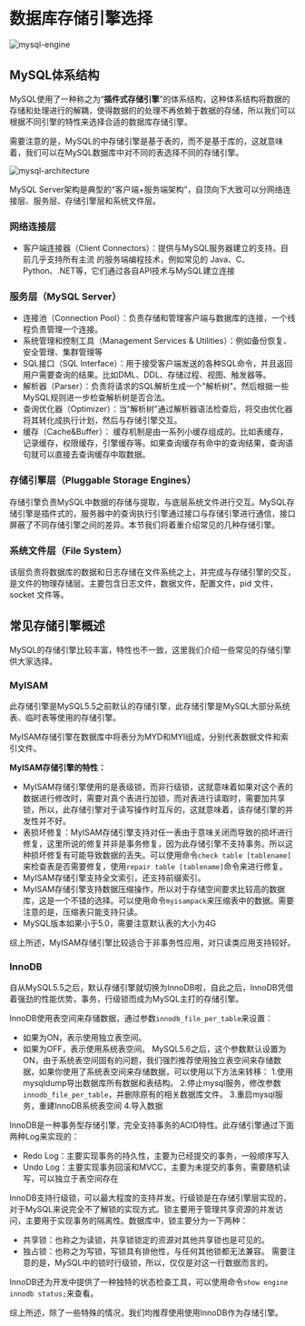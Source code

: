 # 数据库存储引擎选择

![mysql-engine](https://tva1.sinaimg.cn/large/008i3skNgy1grrexlqqpbj308h04l0sl.jpg)

## MySQL体系结构

MySQL使用了一种称之为“**插件式存储引擎**”的体系结构，这种体系结构将数据的存储和处理进行的解耦，使得数据的的处理不再依赖于数据的存储，所以我们可以根据不同引擎的特性来选择合适的数据库存储引擎。

需要注意的是，MySQL的中存储引擎是基于表的，而不是基于库的，这就意味着，我们可以在MySQL数据库中对不同的表选择不同的存储引擎。

![mysql-architecture](https://tva1.sinaimg.cn/large/008i3skNgy1grrfejpi3yj30kc0ghdgv.jpg)

MySQL Server架构是典型的“客户端+服务端架构”，自顶向下大致可以分网络连接层、服务层、存储引擎层和系统文件层。

### 网络连接层
* 客户端连接器（Client Connectors）：提供与MySQL服务器建立的支持。目前几乎支持所有主流 的服务端编程技术，例如常见的 Java、C、Python、.NET等，它们通过各自API技术与MySQL建立连接

### 服务层（MySQL Server）
* 连接池（Connection Pool）：负责存储和管理客户端与数据库的连接，一个线程负责管理一个连接。
* 系统管理和控制工具（Management Services & Utilities）：例如备份恢复、安全管理、集群管理等
* SQL接口（SQL Interface）：用于接受客户端发送的各种SQL命令，并且返回用户需要查询的结果。比如DML、DDL、存储过程、视图、触发器等。
* 解析器（Parser）：负责将请求的SQL解析生成一个"解析树"。然后根据一些MySQL规则进一步检查解析树是否合法。
* 查询优化器（Optimizer）：当“解析树”通过解析器语法检查后，将交由优化器将其转化成执行计划，然后与存储引擎交互。
* 缓存（Cache&Buffer）： 缓存机制是由一系列小缓存组成的。比如表缓存，记录缓存，权限缓存，引擎缓存等。如果查询缓存有命中的查询结果，查询语句就可以直接去查询缓存中取数据。

### 存储引擎层（Pluggable Storage Engines）
存储引擎负责MySQL中数据的存储与提取，与底层系统文件进行交互。MySQL存储引擎是插件式的，服务器中的查询执行引擎通过接口与存储引擎进行通信，接口屏蔽了不同存储引擎之间的差异。本节我们将着重介绍常见的几种存储引擎。

### 系统文件层（File System）
该层负责将数据库的数据和日志存储在文件系统之上，并完成与存储引擎的交互，是文件的物理存储层。主要包含日志文件，数据文件，配置文件，pid 文件，socket 文件等。

## 常见存储引擎概述
MySQL的存储引擎比较丰富，特性也不一致，这里我们介绍一些常见的存储引擎供大家选择。

### MyISAM

此存储引擎是MySQL5.5之前默认的存储引擎，此存储引擎是MySQL大部分系统表、临时表等使用的存储引擎。

MyISAM存储引擎在数据库中将表分为MYD和MYI组成，分别代表数据文件和索引文件。

**MyISAM存储引擎的特性：**
* MyISAM存储引擎使用的是表级锁，而非行级锁，这就意味着如果对这个表的数据进行修改时，需要对真个表进行加锁，而对表进行读取时，需要加共享锁，所以，此存储引擎对于读写操作时互斥的，这就意味着，该存储引擎的并发性并不好。
* 表损坏修复：MyISAM存储引擎支持对任一表由于意味关闭而导致的损坏进行修复，这里所说的修复并非是事务修复，因为此存储引擎不支持事务。所以这种损坏修复有可能导致数据的丢失。可以使用命令`check table [tablename]`来检查表是否需要修复，使用`repair table [tablename]`命令来进行修复。
* MyISAM存储引擎支持全文索引，还支持前缀索引。
* MyISAM存储引擎支持数据压缩操作，所以对于存储空间要求比较高的数据库，这是一个不错的选择。可以使用命令`myisampack`来压缩表中的数据。需要注意的是，压缩表只能支持只读。
* MySQL版本如果小于5.0，需要注意默认表的大小为4G

综上所述，MyISAM存储引擎比较适合于非事务性应用，对只读类应用支持较好。

### InnoDB

自从MySQL5.5之后，默认存储引擎就切换为InnoDB啦，自此之后，InnoDB凭借着强劲的性能优势，事务，行级锁而成为MySQL主打的存储引擎。

InnoDB使用表空间来存储数据，通过参数`innodb_file_per_table`来设置：
* 如果为ON，表示使用独立表空间。
* 如果为OFF，表示使用系统表空间。
MySQL5.6之后，这个参数默认设置为ON，由于系统表空间固有的问题，我们强烈推荐使用独立表空间来存储数据，如果你使用了系统表空间来存储数据，可以使用以下方法来转移：
1.使用mysqldump导出数据库所有数据和表结构。
2.停止mysql服务，修改参数`innodb_file_per_table`，并删除原有的相关数据库文件。
3.重启mysql服务，重建InnoDB系统表空间
4.导入数据

InnoDB是一种事务型存储引擎，完全支持事务的ACID特性。此存储引擎通过下面两种Log来实现的：
* Redo Log：主要实现事务的持久性，主要为已经提交的事务，一般顺序写入
* Undo Log：主要实现事务回滚和MVCC，主要为未提交的事务，需要随机读写，可以独立于表空间存在

InnoDB支持行级锁，可以最大程度的支持并发。行级锁是在存储引擎层实现的，对于MySQL来说完全不了解锁的实现方式。锁主要用于管理共享资源的并发访问，主要用于实现事务的隔离性。数据库中，锁主要分为一下两种：
* 共享锁：也称之为读锁，共享锁锁定的资源对其他共享锁也是可见的。
* 独占锁：也称之为写锁，写锁具有排他性，与任何其他锁都无法兼容。
需要注意的是，MySQL中的锁时行级锁，所以，仅仅是对这一行数据而言的。

InnoDB还为开发中提供了一种独特的状态检查工具，可以使用命令`show engine innodb status;`来查看。

综上所述，除了一些特殊的情况，我们均推荐使用使用InnoDB作为存储引擎。

